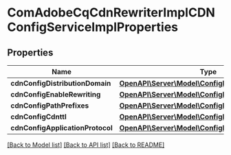 # ComAdobeCqCdnRewriterImplCDNConfigServiceImplProperties

## Properties
Name | Type | Description | Notes
------------ | ------------- | ------------- | -------------
**cdnConfigDistributionDomain** | [**OpenAPI\Server\Model\ConfigNodePropertyString**](ConfigNodePropertyString.md) |  | [optional] 
**cdnConfigEnableRewriting** | [**OpenAPI\Server\Model\ConfigNodePropertyBoolean**](ConfigNodePropertyBoolean.md) |  | [optional] 
**cdnConfigPathPrefixes** | [**OpenAPI\Server\Model\ConfigNodePropertyArray**](ConfigNodePropertyArray.md) |  | [optional] 
**cdnConfigCdnttl** | [**OpenAPI\Server\Model\ConfigNodePropertyInteger**](ConfigNodePropertyInteger.md) |  | [optional] 
**cdnConfigApplicationProtocol** | [**OpenAPI\Server\Model\ConfigNodePropertyString**](ConfigNodePropertyString.md) |  | [optional] 

[[Back to Model list]](../README.md#documentation-for-models) [[Back to API list]](../README.md#documentation-for-api-endpoints) [[Back to README]](../README.md)


